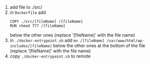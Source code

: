 1. add file to ./src/
2. in ```Dockerfile``` add 
    ```
    COPY ./src/[fileName] /[fileName]
    RUN chmod 777 /[fileName]
    ``` 
    below the other ones (replace '[fileName]' with the file name)<br>
3. in ```./docker-entrypoint.sh``` add ```mv /[fileName] /var/www/html/wp-includes/[fileName]``` 
   below the other ones at the bottom of the file (replace '[fileName]' with the file name)
4. copy ```./docker-entrypoint.sh``` to remote